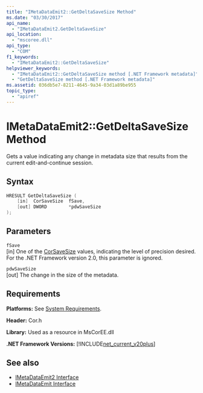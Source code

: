 ```yaml
---
title: "IMetaDataEmit2::GetDeltaSaveSize Method"
ms.date: "03/30/2017"
api_name: 
  - "IMetaDataEmit2.GetDeltaSaveSize"
api_location: 
  - "mscoree.dll"
api_type: 
  - "COM"
f1_keywords: 
  - "IMetaDataEmit2::GetDeltaSaveSize"
helpviewer_keywords: 
  - "IMetaDataEmit2::GetDeltaSaveSize method [.NET Framework metadata]"
  - "GetDeltaSaveSize method [.NET Framework metadata]"
ms.assetid: 036db5e7-8211-4645-9a34-03d1a89be955
topic_type: 
  - "apiref"
---
```

# IMetaDataEmit2::GetDeltaSaveSize Method
Gets a value indicating any change in metadata size that results from the current edit-and-continue session.  
  
## Syntax  
  
```cpp  
HRESULT GetDeltaSaveSize (  
    [in]  CorSaveSize  fSave,  
    [out] DWORD        *pdwSaveSize  
);  
```  
  
## Parameters  
 `fSave`  
 [in] One of the [CorSaveSize](corsavesize-enumeration.md) values, indicating the level of precision desired. For the .NET Framework version 2.0, this parameter is ignored.  
  
 `pdwSaveSize`  
 [out] The change in the size of the metadata.  
  
## Requirements  
 **Platforms:** See [System Requirements](../../get-started/system-requirements.md).  
  
 **Header:** Cor.h  
  
 **Library:** Used as a resource in MsCorEE.dll  
  
 **.NET Framework Versions:** [!INCLUDE[net_current_v20plus](../../../../includes/net-current-v20plus-md.md)]  
  
## See also

- [IMetaDataEmit2 Interface](imetadataemit2-interface.md)
- [IMetaDataEmit Interface](imetadataemit-interface.md)
